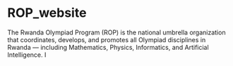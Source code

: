 # ROP_website
The Rwanda Olympiad Program (ROP) is the national umbrella organization that coordinates, develops, and promotes all Olympiad disciplines in Rwanda — including Mathematics, Physics, Informatics, and Artificial Intelligence. I
